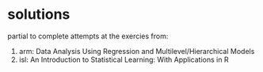 # solutions

partial to complete attempts at the exercies from:

1. arm: Data Analysis Using Regression and Multilevel/Hierarchical Models
2. isl: An Introduction to Statistical Learning: With Applications in R
